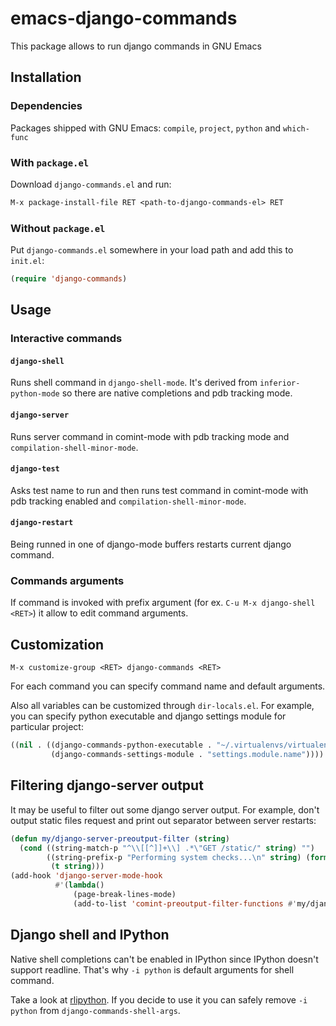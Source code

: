 # emacs-django-commands

This package allows to run django commands in GNU Emacs

## Installation

### Dependencies

Packages shipped with GNU Emacs: `compile`, `project`,  `python` and `which-func`

### With `package.el`

Download `django-commands.el` and run:
``` el
M-x package-install-file RET <path-to-django-commands-el> RET
```

### Without `package.el`

Put `django-commands.el` somewhere in your load path and add this to `init.el`:

``` el
(require 'django-commands)
```

## Usage

### Interactive commands

#### `django-shell`

Runs shell command in `django-shell-mode`. It's derived from `inferior-python-mode` so there are native completions and pdb tracking mode.

#### `django-server`

Runs server command in comint-mode with pdb tracking mode and `compilation-shell-minor-mode`.

#### `django-test`

Asks test name to run and then runs test command in comint-mode with pdb tracking enabled and `compilation-shell-minor-mode`.

#### `django-restart`

Being runned in one of django-mode buffers restarts current django command.

### Commands arguments

If command is invoked with prefix argument (for ex. `C-u M-x django-shell <RET>`) it allow to edit command arguments.

## Customization

`M-x customize-group <RET> django-commands <RET>`

For each command you can specify command name and default arguments.

Also all variables can be customized through `dir-locals.el`. For example, you can specify python executable and django settings module for particular project:

``` el
((nil . ((django-commands-python-executable . "~/.virtualenvs/virtualenvname/bin/python")
         (django-commands-settings-module . "settings.module.name"))))
```

## Filtering django-server output

It may be useful to filter out some django server output. For example, don't output static files request and print out separator between server restarts:

``` el
(defun my/django-server-preoutput-filter (string)
  (cond ((string-match-p "^\\[[^]]+\\] .*\"GET /static/" string) "")
        ((string-prefix-p "Performing system checks...\n" string) (format "\f\n%s" string))
         (t string)))
(add-hook 'django-server-mode-hook
          #'(lambda()
              (page-break-lines-mode)
              (add-to-list 'comint-preoutput-filter-functions #'my/django-server-preoutput-filter)))
```

## Django shell and IPython

Native shell completions can't be enabled in IPython since IPython doesn't support readline. That's why `-i python` is default arguments for shell command.

Take a look at [rlipython](https://github.com/ipython/rlipython). If you decide to use it you can safely remove `-i python` from `django-commands-shell-args`.
